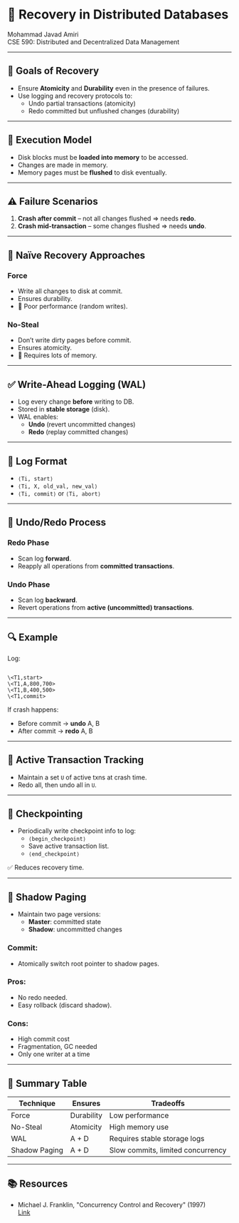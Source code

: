 # 💾 Recovery in Distributed Databases

Mohammad Javad Amiri  
CSE 590: Distributed and Decentralized Data Management

---

## 🎯 Goals of Recovery

- Ensure **Atomicity** and **Durability** even in the presence of failures.
- Use logging and recovery protocols to:
  - Undo partial transactions (atomicity)
  - Redo committed but unflushed changes (durability)

---

## 🧰 Execution Model

- Disk blocks must be **loaded into memory** to be accessed.
- Changes are made in memory.
- Memory pages must be **flushed** to disk eventually.

---

## ⚠️ Failure Scenarios

1. **Crash after commit** – not all changes flushed ⇒ needs **redo**.
2. **Crash mid-transaction** – some changes flushed ⇒ needs **undo**.

---

## 🚫 Naïve Recovery Approaches

### Force
- Write all changes to disk at commit.
- Ensures durability.
- 🔻 Poor performance (random writes).

### No-Steal
- Don’t write dirty pages before commit.
- Ensures atomicity.
- 🔻 Requires lots of memory.

---

## ✅ Write-Ahead Logging (WAL)

- Log every change **before** writing to DB.
- Stored in **stable storage** (disk).
- WAL enables:
  - **Undo** (revert uncommitted changes)
  - **Redo** (replay committed changes)

---

## 📝 Log Format

- `⟨Ti, start⟩`
- `⟨Ti, X, old_val, new_val⟩`
- `⟨Ti, commit⟩` or `⟨Ti, abort⟩`

---

## 🔁 Undo/Redo Process

### Redo Phase
- Scan log **forward**.
- Reapply all operations from **committed transactions**.

### Undo Phase
- Scan log **backward**.
- Revert operations from **active (uncommitted) transactions**.

---

## 🔍 Example

Log:
```

\<T1,start>
\<T1,A,800,700>
\<T1,B,400,500>
\<T1,commit>

```

If crash happens:
- Before commit → **undo** A, B
- After commit → **redo** A, B

---

## 🧠 Active Transaction Tracking

- Maintain a set `U` of active txns at crash time.
- Redo all, then undo all in `U`.

---

## 🏁 Checkpointing

- Periodically write checkpoint info to log:
  - `⟨begin_checkpoint⟩`
  - Save active transaction list.
  - `⟨end_checkpoint⟩`

✅ Reduces recovery time.

---

## 🧍 Shadow Paging

- Maintain two page versions:
  - **Master**: committed state
  - **Shadow**: uncommitted changes

### Commit:
- Atomically switch root pointer to shadow pages.

### Pros:
- No redo needed.
- Easy rollback (discard shadow).

### Cons:
- High commit cost
- Fragmentation, GC needed
- Only one writer at a time

---

## 🔁 Summary Table

| Technique        | Ensures     | Tradeoffs                     |
|------------------|-------------|-------------------------------|
| Force            | Durability  | Low performance               |
| No-Steal         | Atomicity   | High memory use               |
| WAL              | A + D       | Requires stable storage logs  |
| Shadow Paging    | A + D       | Slow commits, limited concurrency |

---

## 📚 Resources

- Michael J. Franklin, "Concurrency Control and Recovery" (1997)  
  [Link](https://sands.kaust.edu.sa/classes/CS240/F24/papers/franklin97.pdf)

